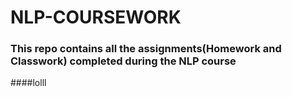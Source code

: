 # NLP-COURSEWORK
### This repo contains all the assignments(Homework and Classwork) completed during the NLP course
####lolll
